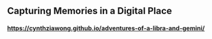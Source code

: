## Capturing Memories in a Digital Place

#### https://cynthziawong.github.io/adventures-of-a-libra-and-gemini/

